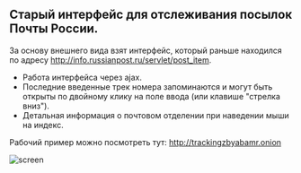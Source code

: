 ﻿## Старый интерфейс для отслеживания посылок Почты России.

За основу внешнего вида взят интерфейс, который раньше находился по адресу http://info.russianpost.ru/servlet/post_item.
- Работа интерфейса через ajax.
- Последние введенные трек номера запоминаются и могут быть открыты по двойному клику на поле ввода (или клавише "стрелка вниз").
- Детальная информация о почтовом отделении при наведении мыши на индекс.

Рабочий пример можно посмотреть тут: http://trackingzbyabamr.onion

![screen](https://cloud.githubusercontent.com/assets/25800964/23087994/99837178-f589-11e6-8c7d-6389c85106c2.png)
